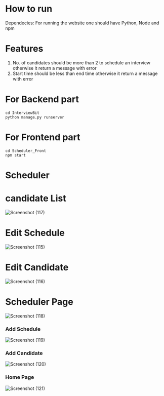 # How to run

Dependecies: For running the website one should have Python, Node and npm

# Features

1. No. of candidates should be more than 2 to schedule an interview otherwise it return a message with error
2. Start time should be less than end time otherwise it return a message with error

# For Backend part

```
cd InterviewBit
python manage.py runserver

```

# For Frontend part

```
cd Scheduler_Front
npm start

```

# Scheduler

# candidate List 

![Screenshot (117)](https://user-images.githubusercontent.com/47604864/122671557-eafb0480-d1e4-11eb-8420-047dbd211373.png)

# Edit Schedule

![Screenshot (115)](https://user-images.githubusercontent.com/47604864/122671518-b0916780-d1e4-11eb-9df4-379772031a19.png)

# Edit Candidate

![Screenshot (116)](https://user-images.githubusercontent.com/47604864/122671541-d0c12680-d1e4-11eb-8fd4-7724ab9d79e8.png)

# Scheduler Page

![Screenshot (118)](https://user-images.githubusercontent.com/47604864/122671586-0b2ac380-d1e5-11eb-88c8-ffd6051373ba.png)

### Add Schedule

![Screenshot (119)](https://user-images.githubusercontent.com/47604864/122671606-2990bf00-d1e5-11eb-8f2e-f18ea08daeea.png)

### Add Candidate

![Screenshot (120)](https://user-images.githubusercontent.com/47604864/122671643-5218b900-d1e5-11eb-96d9-056d8065ad72.png)

### Home Page

![Screenshot (121)](https://user-images.githubusercontent.com/47604864/122671670-72e10e80-d1e5-11eb-91bb-eec0606cfdc7.png)



